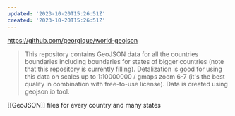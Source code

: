```yaml
---
updated: '2023-10-20T15:26:51Z'
created: '2023-10-20T15:26:51Z'
---
```

https://github.com/georgique/world-geojson

> This repository contains GeoJSON data for all the countries boundaries including boundaries for states of bigger countries (note that this repository is currently filling). Detalization is good for using this data on scales up to 1:10000000 / gmaps zoom 6-7 (it's the best quality in combination with free-to-use license). Data is created using geojson.io tool.

[[GeoJSON]] files for every country and many states